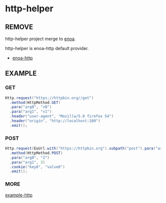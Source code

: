 
# http-helper

## REMOVE

http-helper project merge to [enoa](https://github.com/ein-windmill/enoa).

http-helper is enoa-http default provider.

- [enoa-http](https://github.com/ein-windmill/enoa/tree/master/enoa-http)

## EXAMPLE

### GET

```java
Http.request("https://httpbin.org//get")
  .method(HttpMethod.GET)
  .para("arg0", "v0")
  .para("arg1", "v1")
  .header("user-agent", "Mozilla/5.0 firefox 54")
  .header("origin", "http://localhost:100")
  .emit();
```

### POST

```java
Http.request(EoUrl.with("https://httpbin.org").subpath("post").para("arg0", 1))
  .method(HttpMethod.POST)
  .para("arg0", "2")
  .para("arg1", 3)
  .cookie("key0", "value0")
  .emit();
```

### MORE

[example-http](https://github.com/ein-windmill/enoa/tree/master/enoa-example/example-http)

